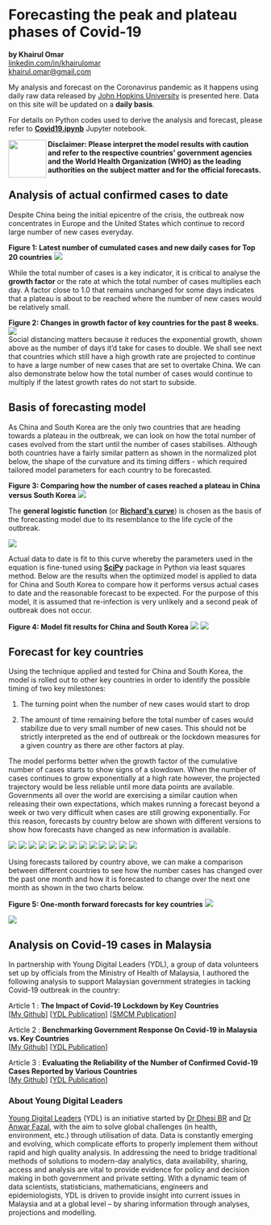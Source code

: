 # Forecasting the peak and plateau phases of Covid-19
<b>by Khairul Omar</b><br>
<a href="https://www.linkedin.com/in/khairulomar/">linkedin.com/in/khairulomar</a><br>
khairul.omar@gmail.com
<p>
My analysis and forecast on the Coronavirus pandemic as it happens using daily raw data released by <a href="https://coronavirus.jhu.edu/map.html">John Hopkins University</a> is presented here. Data on this site will be updated on a <b>daily basis</b>.
<p>
For details on Python codes used to derive the analysis and forecast, please refer to <b><a href="https://nbviewer.jupyter.org/github/khairulomar/Covid-19/blob/master/Covid19.ipynb?flush_cache=true">Covid19.ipynb</a></b> Jupyter notebook.
<p>
<img align="left" width="75" height="75" src="https://github.com/khairulomar/Covid-19/blob/master/img/disclaimer.png?raw=true"><b>Disclaimer: Please interpret the model results with caution and refer to the respective countries' government agencies and the World Health Organization (WHO) as the leading authorities on the subject matter and for the official forecasts.</b><p>
  
## Analysis of actual confirmed cases to date
Despite China being the initial epicentre of the crisis, the outbreak now concentrates in Europe and the United States which continue to record large number of new cases everyday.
<p>
<b>Figure 1: Latest number of cumulated cases and new daily cases for Top 20 countries</b>
<img src="https://github.com/khairulomar/Covid-19/blob/master/img/total_cases_bar.png?raw=true">
<p>
While the total number of cases is a key indicator, it is critical to analyse the <b>growth factor</b> or the rate at which the total number of cases multiplies each day. A factor close to 1.0 that remains unchanged for some days indicates that a plateau is about to be reached where the number of new cases would be relatively small.
<p>
<b>Figure 2: Changes in growth factor of key countries for the past 8 weeks.</b><br>
<img src="https://github.com/khairulomar/Covid-19/blob/master/img/growth.png?raw=true"><br>
Social distancing matters because it reduces the exponential growth, shown above as the number of days it’d take for cases to double. We shall see next that countries which still have a high growth rate are projected to continue to have a large number of new cases that are set to overtake China. We can also demonstrate below how the total number of cases would continue to multiply if the latest growth rates do not start to subside.

## Basis of forecasting model
As China and South Korea are the only two countries that are heading towards a plateau in the outbreak, we can look on how the total number of cases evolved from the start until the number of cases stabilises. Although both countries have a fairly similar pattern as shown in the normalized plot below, the shape of the curvature and its timing differs - which required tailored model parameters for each country to be forecasted.
<p>
<b>Figure 3: Comparing how the number of cases reached a plateau in China versus South Korea</b>
<img src="https://github.com/khairulomar/Covid-19/blob/master/img/china_korea.png?raw=true">
<p>
The <b>general logistic function</b> (or <b><a href="https://en.wikipedia.org/wiki/Generalised_logistic_function">Richard's curve</a></b>) is chosen as the basis of the forecasting model due to its resemblance to the life cycle of the outbreak.
<p>
<img src="https://github.com/khairulomar/Covid-19/blob/master/img/richards_curve.PNG?raw=true">
<p>
Actual data to date is fit to this curve whereby the parameters used in the equation is fine-tuned using <a href="https://docs.scipy.org/doc/scipy/reference/generated/scipy.optimize.curve_fit.html"><b>SciPy</b></a> package in Python via least squares method. Below are the results when the optimized model is applied to data for China and South Korea to compare how it performs versus actual cases to date and the reasonable forecast to be expected. For the purpose of this model, it is assumed that re-infection is very unlikely and a second peak of outbreak does not occur.
<p>
<b>Figure 4: Model fit results for China and South Korea</b>
<img src="https://github.com/khairulomar/Covid-19/blob/master/img/forecast_China_latest.png?raw=true">
<img src="https://github.com/khairulomar/Covid-19/blob/master/img/forecast_South_Korea_latest.png?raw=true">
  
## Forecast for key countries
Using the technique applied and tested for China and South Korea, the model is rolled out to other key countries in order to identify the possible timing of two key milestones:

1. The turning point when the number of new cases would start to drop 

2. The amount of time remaining before the total number of cases would stabilize due to very small number of new cases. This should not be strictly interpreted as the end of outbreak or the lockdown measures for a given country as there are other factors at play.
<p>
The model performs better when the growth factor of the cumulative number of cases starts to show signs of a slowdown. When the number of cases continues to grow exponentially at a high rate however, the projected trajectory would be less reliable until more data points are available. Governments all over the world are exercising a similar caution when releasing their own expectations, which makes running a forecast beyond a week or two very difficult when cases are still growing exponentially. For this reason, forecasts by country below are shown with different versions to show how forecasts have changed as new information is available.
<p>
<img src="https://github.com/khairulomar/Covid-19/blob/master/img/forecast_Spain.png?raw=true">
<img src="https://github.com/khairulomar/Covid-19/blob/master/img/forecast_Italy.png?raw=true">
<img src="https://github.com/khairulomar/Covid-19/blob/master/img/forecast_France.png?raw=true">
<img src="https://github.com/khairulomar/Covid-19/blob/master/img/forecast_Germany.png?raw=true">
<img src="https://github.com/khairulomar/Covid-19/blob/master/img/forecast_United_States.png?raw=true">
<img src="https://github.com/khairulomar/Covid-19/blob/master/img/forecast_United_Kingdom.png?raw=true">
<img src="https://github.com/khairulomar/Covid-19/blob/master/img/forecast_Turkey.png?raw=true">
<img src="https://github.com/khairulomar/Covid-19/blob/master/img/forecast_Iran.png?raw=true">
<img src="https://github.com/khairulomar/Covid-19/blob/master/img/forecast_Belgium.png?raw=true">
<img src="https://github.com/khairulomar/Covid-19/blob/master/img/forecast_Switzerland.png?raw=true">
<img src="https://github.com/khairulomar/Covid-19/blob/master/img/forecast_Sweden.png?raw=true">
<img src="https://github.com/khairulomar/Covid-19/blob/master/img/forecast_Malaysia.png?raw=true">
<img src="https://github.com/khairulomar/Covid-19/blob/master/img/forecast_Australia.png?raw=true">
<p>
Using forecasts tailored by country above, we can make a comparison between different countries to see how the number cases has changed over the past one month and how it is forecasted to change over the next one month as shown in the two charts below.
<p>
<b>Figure 5: One-month forward forecasts for key countries</b>
<img src="https://github.com/khairulomar/Covid-19/blob/master/img/forecast_multicountries_total_cumulated_cases.png">
<p>
<img src="https://github.com/khairulomar/Covid-19/blob/master/img/forecast_multicountries_daily_new_cases.png">
  
## Analysis on Covid-19 cases in Malaysia
In partnership with Young Digital Leaders (YDL), a group of data volunteers set up by officials from the Ministry of Health of Malaysia, I authored the following analysis to support Malaysian government strategies in tacking Covid-19 outbreak in the country:

Article 1 : <b>The Impact of Covid-19 Lockdown by Key Countries</b><br>
[<a href="https://github.com/khairulomar/Covid-19/blob/master/malaysia/Malaysia_lockdown.md">My Github</a>] 
[<a href="https://twitter.com/YDLMalaysia/status/1246383903394258944">YDL Publication</a>] 
[<a href="https://twitter.com/smc_my/status/1246770114134822918">SMCM Publication</a>] 
<p>
Article 2 : <b>Benchmarking Government Response On Covid-19 in Malaysia vs. Key Countries</b><br>
[<a href="https://github.com/khairulomar/Covid-19/blob/master/malaysia/Malaysia_rank.md">My Github</a>] 
[<a href="https://twitter.com/YDLMalaysia/status/1248612597164683264">YDL Publication</a>]
<p>
Article 3 : <b>Evaluating the Reliability of the Number of Confirmed Covid-19 Cases Reported by Various Countries</b><br>
[<a href="https://github.com/khairulomar/Covid-19/blob/master/malaysia/Malaysia_positive_estimate.md">My Github</a>] 
[<a href="https://twitter.com/YDLMalaysia/status/1252458428330438661">YDL Publication</a>]
<p>
  
### About Young Digital Leaders
  
<a href="https://ydlmalaysia.wordpress.com/about/">Young Digital Leaders</a> (YDL) is an initiative started by <a href="https://twitter.com/DhesiMD">Dr Dhesi BR</a> and <a href="https://twitter.com/DrAnwarFazal">Dr Anwar Fazal</a>, with the aim to solve global challenges (in health, environment, etc.) through utilisation of data. Data is constantly emerging and evolving, which complicate efforts to properly implement them without rapid and high quality analysis. In addressing the need to bridge traditional methods of solutions to modern-day analytics, data availability, sharing, access and analysis are vital to provide evidence for policy and decision making in both government and private setting. With a dynamic team of data scientists, statisticians, mathematicians, engineers and epidemiologists, YDL is driven to provide insight into current issues in Malaysia and at a global level – by sharing information through analyses, projections and modelling.
